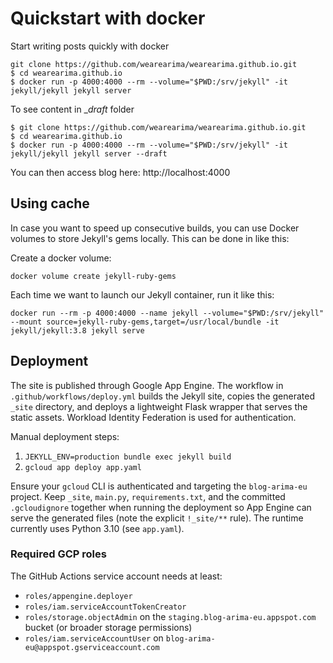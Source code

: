 # Quickstart with docker
Start writing posts quickly with docker

```
git clone https://github.com/wearearima/wearearima.github.io.git
$ cd wearearima.github.io
$ docker run -p 4000:4000 --rm --volume="$PWD:/srv/jekyll" -it jekyll/jekyll jekyll server
```

To see content in __draft_ folder
```
$ git clone https://github.com/wearearima/wearearima.github.io.git
$ cd wearearima.github.io
$ docker run -p 4000:4000 --rm --volume="$PWD:/srv/jekyll" -it jekyll/jekyll jekyll server --draft
```
You can then access blog here: http://localhost:4000

## Using cache

In case you want to speed up consecutive builds, you can use Docker volumes to store Jekyll's gems locally. This can be done in like this:

Create a docker volume:
```
docker volume create jekyll-ruby-gems
```
Each time we want to launch our Jekyll container, run it like this:
````
docker run --rm -p 4000:4000 --name jekyll --volume="$PWD:/srv/jekyll" --mount source=jekyll-ruby-gems,target=/usr/local/bundle -it jekyll/jekyll:3.8 jekyll serve
````

## Deployment

The site is published through Google App Engine. The workflow in `.github/workflows/deploy.yml` builds the Jekyll site, copies the generated `_site` directory, and deploys a lightweight Flask wrapper that serves the static assets. Workload Identity Federation is used for authentication.

Manual deployment steps:

1. `JEKYLL_ENV=production bundle exec jekyll build`
2. `gcloud app deploy app.yaml`

Ensure your `gcloud` CLI is authenticated and targeting the `blog-arima-eu` project. Keep `_site`, `main.py`, `requirements.txt`, and the committed `.gcloudignore` together when running the deployment so App Engine can serve the generated files (note the explicit `!_site/**` rule). The runtime currently uses Python 3.10 (see `app.yaml`).

### Required GCP roles

The GitHub Actions service account needs at least:

- `roles/appengine.deployer`
- `roles/iam.serviceAccountTokenCreator`
- `roles/storage.objectAdmin` on the `staging.blog-arima-eu.appspot.com` bucket (or broader storage permissions)
- `roles/iam.serviceAccountUser` on `blog-arima-eu@appspot.gserviceaccount.com`
